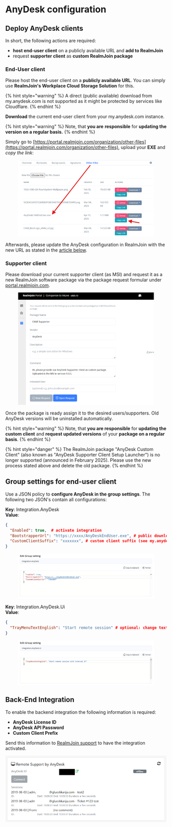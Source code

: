 # AnyDesk configuration

## Deploy AnyDesk clients

In short, the following actions are required:

* **host end-user client** on a publicly available URL and **add to RealmJoin**
* request **supporter client** as **custom RealmJoin package**

### End-User client

Please host the end-user client on a **publicly available URL**. You can simply use **RealmJoin's Workplace Cloud Storage Solution** for this.

{% hint style="warning" %}
A direct (public available) download from my.anydesk.com is not supported as it might be protected by services like Cloudflare.
{% endhint %}

**Download** the current end-user client from your my.anydesk.com instance.

{% hint style="warning" %}
Note, that **you are** **responsible** for **updating the version on a regular basis.**&#x20;
{% endhint %}

Simply go to [https://portal.realmjoin.com/organization/other-files](https://portal.realmjoin.com/organization/other-files), upload your **EXE** and _copy the link_:

<figure><img src="../../../.gitbook/assets/image (28).png" alt=""><figcaption></figcaption></figure>

Afterwards, please update the AnyDesk configuration in RealmJoin with the new URL as stated in the [article below](customer-tasks.md#group-settings-for-end-user-client).

### Supporter client

Please download your current supporter client (as MSI) and request it as a new RealmJoin software package via the package request formular under [portal.realmjoin.com](https://portal.realmjoin.com).

<figure><img src="../../../.gitbook/assets/image (29).png" alt=""><figcaption></figcaption></figure>

Once the package is ready assign it to the desired users/supporters. Old AnyDesk versions will be uninstalled automatically.

{% hint style="warning" %}
Note, that **you are responsible** for **updating the custom client** and **request updated versions** of your **package on a regular basis**.&#x20;
{% endhint %}

{% hint style="danger" %}
The RealmJoin package "AnyDesk Custom Client" (also known as "AnyDesk Supporter Client Setup Launcher") is no longer supported (announced in February 2025). Please use the new process stated above and delete the old package.&#x20;
{% endhint %}

## Group settings for end-user client

Use a JSON policy to **configure AnyDesk in the group settings**. The following two JSON's contain all configurations:

**Key**: Integration.AnyDesk\
**Value**:

```json
{
  "Enabled": true,  # activate integration
  "BootstrapperUrl": "https://xxxx/AnyDeskEndUser.exe", # public download URL
  "CustomClientSuffix": "xxxxxxx", # custom client suffix (see my.anydesk.com)
}
```

<figure><img src="../../../.gitbook/assets/image.png" alt=""><figcaption></figcaption></figure>

**Key**: Integration.AnyDesk.Ui\
**Value**:

```json
{
  "TrayMenuTextEnglish": "Start remote session" # optional: change text in tray menu
}
```

<figure><img src="../../../.gitbook/assets/image (1).png" alt=""><figcaption></figcaption></figure>

## Back-End Integration

To enable the backend integration the following information is required:

* **AnyDesk License ID**
* **AnyDesk API Password**
* **Custom Client Prefix**

Send this information to [RealmJoin support](mailto:support@realmjoin.com) to have the integration activated.

![Overview in the portal](<../../../../.gitbook/assets/image (187).png>)

